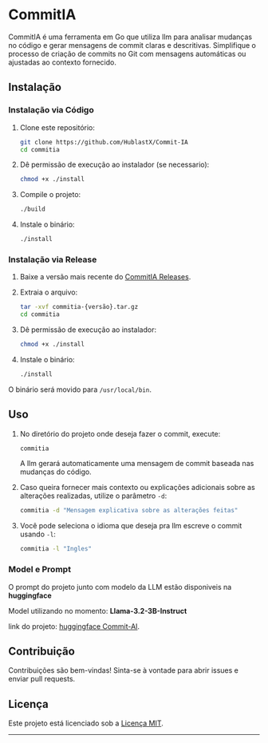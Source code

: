 
# CommitIA

CommitIA é uma ferramenta em Go que utiliza llm para analisar mudanças no código e gerar mensagens de commit claras e descritivas. Simplifique o processo de criação de commits no Git com mensagens automáticas ou ajustadas ao contexto fornecido.

## Instalação

### Instalação via Código

1. Clone este repositório:
   ```bash
   git clone https://github.com/HublastX/Commit-IA
   cd commitia
   ```

2. Dê permissão de execução ao instalador (se necessario):
   ```bash
   chmod +x ./install
   ```

3. Compile o projeto:
   ```bash
   ./build
   ```

4. Instale o binário:
   ```bash
   ./install
   ```


### Instalação via Release

1. Baixe a versão mais recente do [CommitIA Releases](https://github.com/wendellast/Commit-IA/releases).
2. Extraia o arquivo:
   ```bash
   tar -xvf commitia-{versão}.tar.gz
   cd commitia
   ```

3. Dê permissão de execução ao instalador:
   ```bash
   chmod +x ./install
   ```

4. Instale o binário:
   ```bash
   ./install
   ```

O binário será movido para `/usr/local/bin`.

## Uso

1. No diretório do projeto onde deseja fazer o commit, execute:
   ```bash
   commitia
   ```

   A llm gerará automaticamente uma mensagem de commit baseada nas mudanças do código.

2. Caso queira fornecer mais contexto ou explicações adicionais sobre as alterações realizadas, utilize o parâmetro `-d`:
   ```bash
   commitia -d "Mensagem explicativa sobre as alterações feitas"
   ```

3. Você pode seleciona o idioma que deseja pra llm escreve o commit usando  `-l`:
   ```bash
   commitia -l "Ingles"
   ```

### Model e Prompt

O prompt do projeto junto com modelo da LLM estão disponiveis na **huggingface**

Model utilizando no momento: **Llama-3.2-3B-Instruct**

link do projeto: [huggingface Commit-AI](https://huggingface.co/spaces/wendellast/CommitIa).



## Contribuição

Contribuições são bem-vindas! Sinta-se à vontade para abrir issues e enviar pull requests.

## Licença

Este projeto está licenciado sob a [Licença MIT](LICENSE).

---

